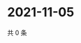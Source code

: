 # 2021-11-05

共 0 条

<!-- BEGIN WEIBO -->
<!-- 最后更新时间 Fri Nov 05 2021 12:00:46 GMT+0800 (China Standard Time) -->

<!-- END WEIBO -->
